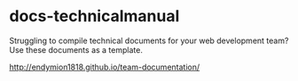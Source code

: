 # docs-technicalmanual
Struggling to compile technical documents for your web development team? Use these documents as a template.

http://endymion1818.github.io/team-documentation/
